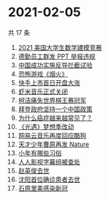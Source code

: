 # 2021-02-05

共 17 条

<!-- BEGIN -->
<!-- 最后更新时间 Fri Feb 05 2021 23:20:06 GMT+0800 (CST) -->
1. [2021 美国大学生数学建模竞赛](https://www.zhihu.com/search?q=2021美赛)
1. [德勤员工群发 PPT 举报违规](https://www.zhihu.com/search?q=德勤)
1. [中国成功实施反导拦截试验](https://www.zhihu.com/search?q=陆基中段反导)
1. [恐怖游戏《烟火》](https://www.zhihu.com/search?q=烟火)
1. [快手上市首日开盘大涨](https://www.zhihu.com/search?q=快手上市)
1. [虾米音乐正式关闭](https://www.zhihu.com/search?q=虾米音乐)
1. [柯洁痛失世界棋王赛冠军](https://www.zhihu.com/search?q=柯洁)
1. [拜登政府坚持一个中国政策](https://www.zhihu.com/search?q=拜登政府)
1. [为什么癌症越来越常见了？](https://www.zhihu.com/search?q=癌症)
1. [《光遇》梦想季改动](https://www.zhihu.com/search?q=光遇)
1. [网易云音乐再度回应酷狗](https://www.zhihu.com/search?q=网易云酷狗)
1. [天才少年曹原再发 Nature](https://www.zhihu.com/search?q=曹原)
1. [小年有哪些习俗](https://www.zhihu.com/search?q=小年)
1. [人人影视字幕组被查处](https://www.zhihu.com/search?q=人人影视字幕组)
1. [赵英俊去世](https://www.zhihu.com/search?q=赵英俊去世)
1. [沈阳首位确诊患者去世](https://www.zhihu.com/search?q=沈阳尹老太)
1. [石原里美感染新冠](https://www.zhihu.com/search?q=石原里美新冠)
<!-- END -->
